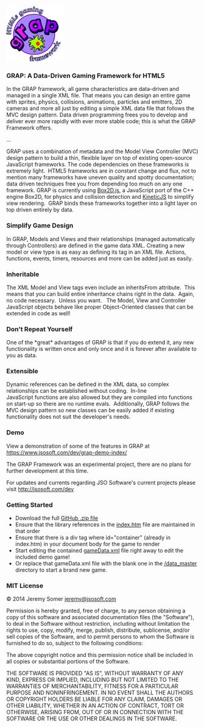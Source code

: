 <div><img class="alignnone size-full wp-image-141" alt="GRAP" src=https://github.com/jsosoft/GRAP/blob/master/src/img/grap-logo-small.png" width="150" height="146" /></div>
<h3>GRAP: A Data-Driven Gaming Framework for HTML5</h3>
In the GRAP framework, all game characteristics are data-driven and managed in a single XML file. That means you can design an entire game with sprites, physics, collisions, animations, particles and emitters, 2D cameras and more all just by editing a simple XML data file that follows the MVC design pattern. Data driven programming frees you to develop and deliver ever more rapidly with ever more stable code; this is what the GRAP Framework offers.

...

GRAP uses a combination of metadata and the Model View Controller (MVC) design pattern to build a thin, flexible layer on top of existing open-source JavaScript frameworks. The code dependencies on these frameworks is extremely light.  HTML5 frameworks are in constant change and flux, not to mention many frameworks have uneven quality and spotty documentation; data driven techniques free you from depending too much on any one framework. GRAP is currently using <a title="Box2D.js" href="http://box2d-js.sourceforge.net/" target="_blank">Box2D.js</a>, a JavaScript port of the C++ engine Box2D, for physics and collision detection and <a title="KineticJS" href="http://kineticjs.com/" target="_blank">KineticJS</a> to simplify view rendering.  GRAP binds these frameworks together into a light layer on top driven entirely by data.
<h3>Simplify Game Design</h3>
In GRAP, Models and Views and their relationships (managed automatically through Controllers) are defined in the game data XML. Creating a new model or view type is as easy as defining its tag in an XML file. Actions, functions, events, timers, resources and more can be added just as easily.
<h3>Inheritable</h3>
The XML Model and View tags even include an inheritsFrom attribute.  This means that you can build entire inheritance chains right in the data.  Again, no code necessary.  Unless you want.   The Model, View and Controller JavaScript objects behave like proper Object-Oriented classes that can be extended in code as well!
<h3>Don't Repeat Yourself</h3>
One of the *great* advantages of GRAP is that if you do extend it, any new functionality is written once and only once and it is forever after available to you as data.
<h3>Extensible</h3>
Dynamic references can be defined in the XML data, so complex relationships can be established without coding.  In-line JavaScript functions are also allowed but they are compiled into functions on start-up so there are no runtime evals.  Additionally, GRAP follows the MVC design pattern so new classes can be easily added if existing functionality does not suit the developer's needs.
<h3>Demo</h3>
View a demonstration of some of the features in GRAP at <a href="https://www.jsosoft.com/dev/grap-demo-index/">https://www.jsosoft.com/dev/grap-demo-index/</a>

The GRAP Framework was an experimental project, there are no plans for further development at this time.

For updates and currents regarding JSO Software's current projects please visit <a href="http://jsosoft.com/dev">http://jsosoft.com/dev</a>

<h3>Getting Started</h3>
<ul>
<li>Download the full <a href="https://github.com/somerj/GRAP/archive/master.zip">GitHub .zip file</a></li>
<li>Ensure that the library references in the <a href="https://github.com/jsosoft/GRAP/blob/master/src/index.htm">index.htm</a> file are maintained in that order</li>
<li>Ensure that there is a div tag where id="container" (already in index.htm) in your document body for the game to render
<li>Start editing the contained <a href="https://github.com/jsosoft/GRAP/blob/master/src/data/gameData.xml">gameData.xml</a> file right away to edit the included demo game!</li>
<li>Or replace that gameData.xml file with the blank one in the <a href="https://github.com/jsosoft/GRAP/tree/master/src/data_master">/data_master</a> directory to start a brand new game.</li>
</ul>

<h3>MIT License</h3>

© 2014 Jeremy Somer <jeremy@jsosoft.com>

Permission is hereby granted, free of charge, to any person obtaining a copy of this software and associated documentation files (the "Software"), to deal in the Software without restriction, including without limitation the rights to use, copy, modify, merge, publish, distribute, sublicense, and/or sell copies of the Software, and to permit persons to whom the Software is furnished to do so, subject to the following conditions:

The above copyright notice and this permission notice shall be included in all copies or substantial portions of the Software.

THE SOFTWARE IS PROVIDED "AS IS", WITHOUT WARRANTY OF ANY KIND, EXPRESS OR IMPLIED, INCLUDING BUT NOT LIMITED TO THE WARRANTIES OF MERCHANTABILITY, FITNESS FOR A PARTICULAR PURPOSE AND NONINFRINGEMENT. IN NO EVENT SHALL THE AUTHORS OR COPYRIGHT HOLDERS BE LIABLE FOR ANY CLAIM, DAMAGES OR OTHER LIABILITY, WHETHER IN AN ACTION OF CONTRACT, TORT OR OTHERWISE, ARISING FROM, OUT OF OR IN CONNECTION WITH THE SOFTWARE OR THE USE OR OTHER DEALINGS IN THE SOFTWARE.

